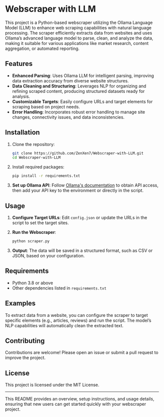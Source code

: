 
# Webscraper with LLM

This project is a Python-based webscraper utilizing the Ollama Language Model (LLM) to enhance web scraping capabilities with natural language processing. The scraper efficiently extracts data from websites and uses Ollama’s advanced language model to parse, clean, and analyze the data, making it suitable for various applications like market research, content aggregation, or automated reporting.

## Features

- **Enhanced Parsing**: Uses Ollama LLM for intelligent parsing, improving data extraction accuracy from diverse website structures.
- **Data Cleaning and Structuring**: Leverages NLP for organizing and refining scraped content, producing structured datasets ready for analysis.
- **Customizable Targets**: Easily configure URLs and target elements for scraping based on project needs.
- **Error Handling**: Incorporates robust error handling to manage site changes, connectivity issues, and data inconsistencies.

## Installation

1. Clone the repository:
   ```bash
   git clone https://github.com/ZenXen7/Webscraper-with-LLM.git
   cd Webscraper-with-LLM
   ```

2. Install required packages:
   ```bash
   pip install -r requirements.txt
   ```

3. **Set up Ollama API**: Follow [Ollama's documentation](https://ollama.com/docs) to obtain API access, then add your API key to the environment or directly in the script.

## Usage

1. **Configure Target URLs**: Edit `config.json` or update the URLs in the script to set the target sites.

2. **Run the Webscraper**:
   ```bash
   python scraper.py
   ```

3. **Output**: The data will be saved in a structured format, such as CSV or JSON, based on your configuration.

## Requirements

- Python 3.8 or above
- Other dependencies listed in `requirements.txt`

## Examples

To extract data from a website, you can configure the scraper to target specific elements (e.g., articles, reviews) and run the script. The model’s NLP capabilities will automatically clean the extracted text.

## Contributing

Contributions are welcome! Please open an issue or submit a pull request to improve the project.

## License

This project is licensed under the MIT License.

---

This README provides an overview, setup instructions, and usage details, ensuring that new users can get started quickly with your webscraper project.
